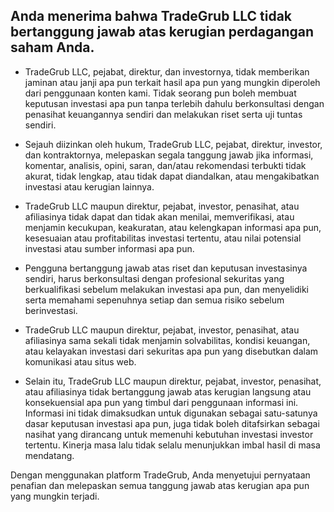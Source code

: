 ## Anda menerima bahwa TradeGrub LLC tidak bertanggung jawab atas kerugian perdagangan saham Anda.

- TradeGrub LLC, pejabat, direktur, dan investornya, tidak memberikan jaminan atau janji apa pun terkait hasil apa pun yang mungkin diperoleh dari penggunaan konten kami. Tidak seorang pun boleh membuat keputusan investasi apa pun tanpa terlebih dahulu berkonsultasi dengan penasihat keuangannya sendiri dan melakukan riset serta uji tuntas sendiri.
- Sejauh diizinkan oleh hukum, TradeGrub LLC, pejabat, direktur, investor, dan kontraktornya, melepaskan segala tanggung jawab jika informasi, komentar, analisis, opini, saran, dan/atau rekomendasi terbukti tidak akurat, tidak lengkap, atau tidak dapat diandalkan, atau mengakibatkan investasi atau kerugian lainnya.
- TradeGrub LLC maupun direktur, pejabat, investor, penasihat, atau afiliasinya tidak dapat dan tidak akan menilai, memverifikasi, atau menjamin kecukupan, keakuratan, atau kelengkapan informasi apa pun, kesesuaian atau profitabilitas investasi tertentu, atau nilai potensial investasi atau sumber informasi apa pun.

- Pengguna bertanggung jawab atas riset dan keputusan investasinya sendiri, harus berkonsultasi dengan profesional sekuritas yang berkualifikasi sebelum melakukan investasi apa pun, dan menyelidiki serta memahami sepenuhnya setiap dan semua risiko sebelum berinvestasi.
- TradeGrub LLC maupun direktur, pejabat, investor, penasihat, atau afiliasinya sama sekali tidak menjamin solvabilitas, kondisi keuangan, atau kelayakan investasi dari sekuritas apa pun yang disebutkan dalam komunikasi atau situs web.
- Selain itu, TradeGrub LLC maupun direktur, pejabat, investor, penasihat, atau afiliasinya tidak bertanggung jawab atas kerugian langsung atau konsekuensial apa pun yang timbul dari penggunaan informasi ini. Informasi ini tidak dimaksudkan untuk digunakan sebagai satu-satunya dasar keputusan investasi apa pun, juga tidak boleh ditafsirkan sebagai nasihat yang dirancang untuk memenuhi kebutuhan investasi investor tertentu. Kinerja masa lalu tidak selalu menunjukkan imbal hasil di masa mendatang.

Dengan menggunakan platform TradeGrub, Anda menyetujui pernyataan penafian dan melepaskan semua tanggung jawab atas kerugian apa pun yang mungkin terjadi.